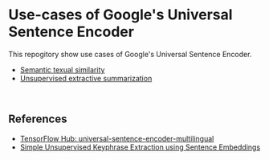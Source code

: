# Use-cases of Google's Universal Sentence Encoder

This repogitory show use cases of Google's Universal Sentence Encoder.
- [Semantic texual similarity](https://github.com/marucha80t/application_of_universal_sentence_encoder/blob/master/sentence_similarity.ipynb)
- [Unsupervised extractive summarization](https://github.com/marucha80t/use-cases_of_universal_sentence_encoder/blob/master/unsupervised_extractive_summarization_with_use.ipynb)

<br>


## References

- [TensorFlow Hub: universal-sentence-encoder-multilingual](https://tfhub.dev/google/universal-sentence-encoder-multilingual/1)
- [Simple Unsupervised Keyphrase Extraction using Sentence Embeddings](https://arxiv.org/abs/1801.04470)

